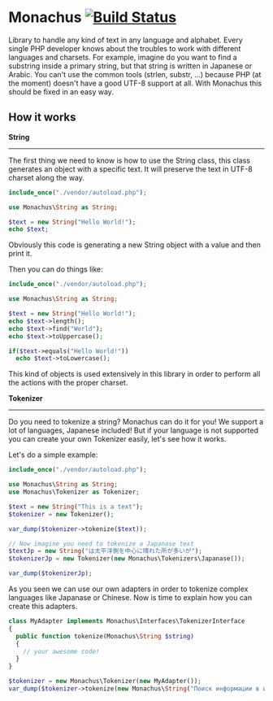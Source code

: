 Monachus [![Build Status](https://travis-ci.org/ssola/monachus.png?branch=master)](https://travis-ci.org/ssola/monachus)
========

Library to handle any kind of text in any language and alphabet. Every single PHP developer knows about the troubles to work with different languages and charsets. For example, imagine do you want to find a substring
inside a primary string, but that string is written in Japanese or Arabic. You can't use the common tools (strlen, substr, ...) because PHP (at the moment) doesn't have a good UTF-8 support at all. With Monachus
this should be fixed in an easy way.

How it works
------------

**String**
______

The first thing we need to know is how to use the String class, this class generates an object with a specific text. It will preserve the text in UTF-8 charset along the way.

```php
include_once("./vendor/autoload.php");

use Monachus\String as String;

$text = new String("Hello World!");
echo $text;
```

Obviously this code is generating a new String object with a value and then print it.

Then you can do things like:

```php
include_once("./vendor/autoload.php");

use Monachus\String as String;

$text = new String("Hello World!");
echo $text->length();
echo $text->find("World");
echo $text->toUppercase();

if($text->equals("Hello World!"))
  echo $text->toLowercase();
```

This kind of objects is used extensively in this library in order to perform all the actions with the proper charset.

**Tokenizer**
_____________

Do you need to tokenize a string? Monachus can do it for you! We support a lot of languages, Japanese included! But if your language is not supported you can create your own Tokenizer easily, let's see how it works.

Let's do a simple example:

```php
include_once("./vendor/autoload.php");

use Monachus\String as String;
use Monachus\Tokenizer as Tokenizer;

$text = new String("This is a text");
$tokenizer = new Tokenizer();

var_dump($tokenizer->tokenize($text));

// Now imagine you need to tokenize a Japanase text
$textJp = new String("は太平洋側を中心に晴れた所が多いが");
$tokenizerJp = new Tokenizer(new Monachus\Tokenizers\Japanase());

var_dump($tokenizerJp);
```

As you seen we can use our own adapters in order to tokenize complex languages like Japanase or Chinese. Now is time to explain how you can create this adapters.

```php
class MyAdapter implements Monachus\Interfaces\TokenizerInterface
{
  public function tokenize(Monachus\String $string)
  {
    // your awesome code!
  }
}

$tokenizer = new Monachus\Tokenizer(new MyAdapter());
var_dump($tokenizer->tokenize(new Monachus\String("Поиск информации в интернете"));
```

